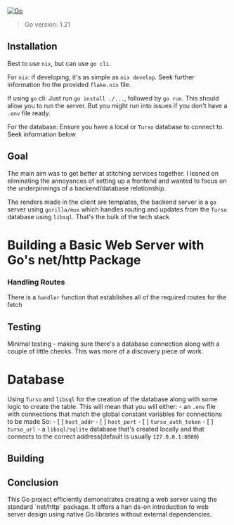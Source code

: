 [![Go](https://github.com/koalazub/web_server/actions/workflows/go.yml/badge.svg)](https://github.com/koalazub/web_server/actions/workflows/go.yml)

> Go version:  1.21

## Installation

Best to use `nix`, but can use `go cli`. 

For `nix`:
	if developing, it's as simple as `nix develop`. Seek further information fro the provided `flake.nix` file.

If using `go` cli:
	Just run `go install ./...`, followed by `go run`. This should allow you to run the server. But you might run into issues if you don't have a `.env` file ready. 

For the database: 
	Ensure you have a local or `Turso` database to connect to. Seek information below

## Goal

The main aim was to get better at stitching services together. I leaned on eliminating the annoyances of setting up a frontend and wanted to focus on the underpinnings of a backend/database relationship.

The renders made in the client are templates, the backend server is a `go` server using `gorilla/mux` which handles routing and updates from the `Turso` database using `libsql`. That's the bulk of the tech stack

# Building a Basic Web Server with Go's net/http Package

### Handling Routes
There is a `handler` function that establishes all of the required routes for the fetch

## Testing
Minimal testing - making sure there's a database connection along with a couple of little checks. This was more of a discovery piece of work.

# Database

Using `Turso` and `libsql` for the creation of the database along with some logic to create the table. This will mean that you will either: 
	- an `.env` file with connections that match the global constant variables for connections to be made
		So:
			- [ ] `host_addr`
			- [ ] `host_port`
			- [ ] `turso_auth_token`
			- [ ] `turso_url`
	- a `libsql/sqlite` database that's created locally and that connects to the correct address(default is usually `127.0.0.1:8080`)


## Building
## Conclusion
This Go project efficiently demonstrates creating a web server using the standard \`net/http\` package. It offers a han
ds-on introduction to web server design using native Go libraries without external dependencies.
